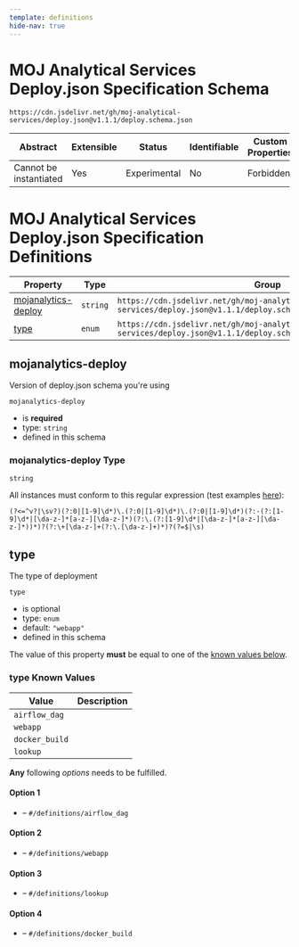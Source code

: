 ```yaml
---
template: definitions
hide-nav: true
---
```


# MOJ Analytical Services Deploy.json Specification Schema

```
https://cdn.jsdelivr.net/gh/moj-analytical-services/deploy.json@v1.1.1/deploy.schema.json
```

| Abstract               | Extensible | Status       | Identifiable | Custom Properties | Additional Properties | Defined In                               |
| ---------------------- | ---------- | ------------ | ------------ | ----------------- | --------------------- | ---------------------------------------- |
| Cannot be instantiated | Yes        | Experimental | No           | Forbidden         | Permitted             | [deploy.schema.json](deploy.schema.json) |

# MOJ Analytical Services Deploy.json Specification Definitions

| Property                                    | Type     | Group                                                                                                           |
| ------------------------------------------- | -------- | --------------------------------------------------------------------------------------------------------------- |
| [mojanalytics-deploy](#mojanalytics-deploy) | `string` | `https://cdn.jsdelivr.net/gh/moj-analytical-services/deploy.json@v1.1.1/deploy.schema.json#/definitions/common` |
| [type](#type)                               | `enum`   | `https://cdn.jsdelivr.net/gh/moj-analytical-services/deploy.json@v1.1.1/deploy.schema.json#/definitions/common` |

## mojanalytics-deploy

Version of deploy.json schema you're using

`mojanalytics-deploy`

- is **required**
- type: `string`
- defined in this schema

### mojanalytics-deploy Type

`string`

All instances must conform to this regular expression (test examples
[here](<https://regexr.com/?expression=(%3F%3C%3D%5Ev%3F%7C%5Csv%3F)(%3F%3A0%7C%5B1-9%5D%5Cd*)%5C.(%3F%3A0%7C%5B1-9%5D%5Cd*)%5C.(%3F%3A0%7C%5B1-9%5D%5Cd*)(%3F%3A-(%3F%3A%5B1-9%5D%5Cd*%7C%5B%5Cda-z-%5D*%5Ba-z-%5D%5B%5Cda-z-%5D*)(%3F%3A%5C.(%3F%3A%5B1-9%5D%5Cd*%7C%5B%5Cda-z-%5D*%5Ba-z-%5D%5B%5Cda-z-%5D*))*)%3F(%3F%3A%5C%2B%5B%5Cda-z-%5D%2B(%3F%3A%5C.%5B%5Cda-z-%5D%2B)*)%3F(%3F%3D%24%7C%5Cs)>)):

```regex
(?<=^v?|\sv?)(?:0|[1-9]\d*)\.(?:0|[1-9]\d*)\.(?:0|[1-9]\d*)(?:-(?:[1-9]\d*|[\da-z-]*[a-z-][\da-z-]*)(?:\.(?:[1-9]\d*|[\da-z-]*[a-z-][\da-z-]*))*)?(?:\+[\da-z-]+(?:\.[\da-z-]+)*)?(?=$|\s)
```

## type

The type of deployment

`type`

- is optional
- type: `enum`
- default: `"webapp"`
- defined in this schema

The value of this property **must** be equal to one of the [known values below](#type-known-values).

### type Known Values

| Value          | Description |
| -------------- | ----------- |
| `airflow_dag`  |             |
| `webapp`       |             |
| `docker_build` |             |
| `lookup`       |             |

**Any** following _options_ needs to be fulfilled.

#### Option 1

- []() – `#/definitions/airflow_dag`

#### Option 2

- []() – `#/definitions/webapp`

#### Option 3

- []() – `#/definitions/lookup`

#### Option 4

- []() – `#/definitions/docker_build`
